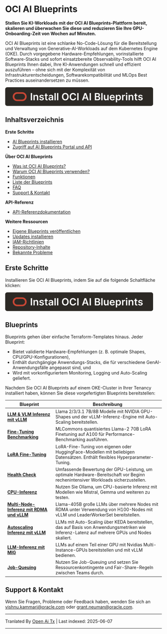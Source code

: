 # OCI AI Blueprints

**Stellen Sie KI-Workloads mit der OCI AI Blueprints-Plattform bereit, skalieren und überwachen Sie diese und reduzieren Sie Ihre GPU-Onboarding-Zeit von Wochen auf Minuten.**

OCI AI Blueprints ist eine schlanke No-Code-Lösung für die Bereitstellung und Verwaltung von Generative-AI-Workloads auf dem Kubernetes Engine (OKE). Durch vorgegebene Hardware-Empfehlungen, vorinstallierte Software-Stacks und sofort einsatzbereite Observability-Tools hilft OCI AI Blueprints Ihnen dabei, Ihre KI-Anwendungen schnell und effizient auszuführen – ohne sich mit der Komplexität von Infrastrukturentscheidungen, Softwarekompatibilität und MLOps Best Practices auseinandersetzen zu müssen.

[![OCI AI Blueprints installieren](https://raw.githubusercontent.com/oracle-quickstart/oci-ai-blueprints/refs/heads/main/docs/images/install.svg)](./GETTING_STARTED_README.md)

## Inhaltsverzeichnis

**Erste Schritte**

- [AI Blueprints installieren](./GETTING_STARTED_README.md)
- [Zugriff auf AI Blueprints Portal und API](docs/usage_guide.md)

**Über OCI AI Blueprints**

- [Was ist OCI AI Blueprints?](docs/about.md)
- [Warum OCI AI Blueprints verwenden?](docs/about.md)
- [Funktionen](docs/about.md)
- [Liste der Blueprints](#blueprints)
- [FAQ](docs/about.md)
- [Support & Kontakt](https://github.com/oracle-quickstart/oci-ai-blueprints/blob/vkammari/doc_improvements/docs/about/README.md#frequently-asked-questions-faq)

**API-Referenz**

- [API-Referenzdokumentation](docs/api_documentation.md)

**Weitere Ressourcen**

- [Eigene Blueprints veröffentlichen](./docs/custom_blueprints)
- [Updates installieren](docs/installing_new_updates.md)
- [IAM-Richtlinien](docs/iam_policies.md)
- [Repository-Inhalte](docs/about.md)
- [Bekannte Probleme](docs/known_issues.md)

## Erste Schritte

Installieren Sie OCI AI Blueprints, indem Sie auf die folgende Schaltfläche klicken:

[![OCI AI Blueprints installieren](https://raw.githubusercontent.com/oracle-quickstart/oci-ai-blueprints/refs/heads/main/docs/images/install.svg)](./GETTING_STARTED_README.md)

## Blueprints

Blueprints gehen über einfache Terraform-Templates hinaus. Jeder Blueprint:

- Bietet validierte Hardware-Empfehlungen (z. B. optimale Shapes, CPU/GPU-Konfigurationen),
- Enthält durchgängige Anwendungs-Stacks, die für verschiedene GenAI-Anwendungsfälle angepasst sind, und
- Wird mit vorkonfiguriertem Monitoring, Logging und Auto-Scaling geliefert.

Nachdem Sie OCI AI Blueprints auf einem OKE-Cluster in Ihrer Tenancy installiert haben, können Sie diese vorgefertigten Blueprints bereitstellen:

| Blueprint                                                                                     | Beschreibung                                                                                                                                |
| --------------------------------------------------------------------------------------------- | ------------------------------------------------------------------------------------------------------------------------------------------- |
| [**LLM & VLM Inferenz mit vLLM**](docs/sample_blueprints/llm_inference_with_vllm/README.md)   | Llama 2/3/3.1 7B/8B Modelle mit NVIDIA GPU-Shapes und der vLLM-Inferenz-Engine mit Auto-Scaling bereitstellen.                              |
| [**Fine-Tuning Benchmarking**](./docs/sample_blueprints/lora-benchmarking)                    | MLCommons quantisiertes Llama-2 70B LoRA Finetuning auf A100 für Performance-Benchmarking ausführen.                                        |
| [**LoRA Fine-Tuning**](./docs/sample_blueprints/lora-fine-tuning)                             | LoRA-Fine-Tuning von eigenen oder HuggingFace-Modellen mit beliebigen Datensätzen. Enthält flexibles Hyperparameter-Tuning.                |
| [**Health Check**](./docs/sample_blueprints/gpu-health-check)                                 | Umfassende Bewertung der GPU-Leistung, um optimale Hardware-Bereitschaft vor Beginn rechenintensiver Workloads sicherzustellen.             |
| [**CPU-Inferenz**](./docs/sample_blueprints/cpu-inference)                                    | Nutzen Sie Ollama, um CPU-basierte Inferenz mit Modellen wie Mistral, Gemma und weiteren zu testen.                                         |
| [**Multi-Node-Inferenz mit RDMA und vLLM**](./docs/sample_blueprints/multi-node-inference/)   | Llama-405B große LLMs über mehrere Nodes mit RDMA unter Verwendung von H100-Nodes mit vLLM und LeaderWorkerSet bereitstellen.               |
| [**Autoscaling Inferenz mit vLLM**](./docs/sample_blueprints/auto_scaling/)                   | LLMs mit Auto-Scaling über KEDA bereitstellen, das auf Basis von Anwendungsmetriken wie Inferenz-Latenz auf mehrere GPUs und Nodes skaliert.|
| [**LLM-Inferenz mit MIG**](./docs/sample_blueprints/mig_multi_instance_gpu/)                  | LLMs auf einem Teil einer GPU mit Nvidias Multi-Instance-GPUs bereitstellen und mit vLLM bedienen.                                          |
| [**Job-Queuing**](./docs/sample_blueprints/teams)                                             | Nutzen Sie Job-Queuing und setzen Sie Ressourcenkontingente und Fair-Share-Regeln zwischen Teams durch.                                     |

## Support & Kontakt

Wenn Sie Fragen, Probleme oder Feedback haben, wenden Sie sich an [vishnu.kammari@oracle.com](mailto:vishnu.kammari@oracle.com) oder [grant.neuman@oracle.com](mailto:grant.neuman@oracle.com).


---


Tranlated By [Open Ai Tx](https://github.com/OpenAiTx/OpenAiTx) | Last indexed: 2025-06-07


---